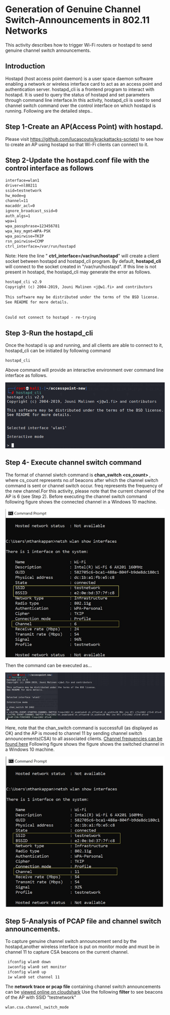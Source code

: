 # Generation of Genuine Channel Switch-Announcements in 802.11 Networks
This activity describes how to trigger Wi-Fi routers or hostapd to send genuine channel switch announcements. 
## Introduction
Hostapd (host access point daemon) is a user space daemon software enabling a network or wireless interface card to act as an access point and authentication server. 
hostapd_cli is a frontend program to interact with hostapd. It is used to query the status of hostapd and set parameters through command line interface.In this activity, hostapd_cli is used to send channel switch command over the control interface on which hostapd is running. Following are the detailed steps..

## Step 1-Create an AP(Access Point) with hostapd.
Please visit https://github.com/lucascouto/krackattacks-scripts) to see how to create an AP using hostapd so that Wi-Fi clients can connect to it.  

## Step 2-Update the hostapd.conf file with the control interface as follows
```
interface=wlan1
driver=nl80211
ssid=testnetwork
hw_mode=g
channel=11
macaddr_acl=0
ignore_broadcast_ssid=0
auth_algs=1
wpa=1
wpa_passphrase=123456781
wpa_key_mgmt=WPA-PSK
wpa_pairwise=TKIP
rsn_pairwise=CCMP
ctrl_interface=/var/run/hostapd

```
Note: Here the line " **ctrl_interface=/var/run/hostapd**" will create a client socket between hostapd and hostapd_cli program. By default, **hostapd_cli** will connect to the socket created in "/var/run/hostapd". If this line is not present in hostapd, the hostapd_cli may generate the error as follows.
```
hostapd_cli v2.9
Copyright (c) 2004-2019, Jouni Malinen <j@w1.fi> and contributors
 
This software may be distributed under the terms of the BSD license.
See README for more details.
 
 
Could not connect to hostapd - re-trying
```
## Step 3-Run the hostapd_cli 
Once the hostapd is up and running, and all clients are able to connect to it, hostapd_cli can be initiated by following command
```
hostapd_cli 
```
Above command will provide an interactive environment over command line interface as follows. 
<p align="left">
  <img src="https://github.com/maneshthankappan/Analysis-of-Genuine-Channel-Switch-Announcements-in-802.11-Networks/blob/main/hostapd_cli_output">
</p>

## Step 4- Execute channel switch command 
The format of channel siwtch command is   **chan_switch <cs_count> <freq>**  , where cs_count represents no.of beacons after which the channel switch command
is sent or channel switch occur. freq represents the frequency of the new channel.For this activity, please note that the current channel of the AP is 6 (see Step 2). Before executing the channel switch command following figure shows the connected channel in a Windows 10 machine.

<p align="left">
  <img src="https://github.com/maneshthankappan/Analysis-of-Genuine-Channel-Switch-Announcements-in-802.11-Networks/blob/main/Channel_info_before_channel_switch.jpg">
</p>
 
 Then the command can be executed as...
 <p align="left">
  <img src="https://github.com/maneshthankappan/Analysis-of-Genuine-Channel-Switch-Announcements-in-802.11-Networks/blob/main/chan_switch_command">
</p>
 
 Here, note that the chan_switch command is successfull (as displayed as OK) and the AP is moved to channel 11 by sending channel switch announcements(CSA) to all associated clients. [Channel frequencies can be found here](https://github.com/maneshthankappan/Analysis-of-Genuine-Channel-Switch-Announcements-in-802.11-Networks/blob/main/channel_frequencies)
 Following figure shows the figure shows the switched channel in a Windows 10 machine.
 <p align="left">
  <img src="https://github.com/maneshthankappan/Analysis-of-Genuine-Channel-Switch-Announcements-in-802.11-Networks/blob/main/Channel_info_after_channel_switch.jpg">
</p>

## **Step 5-Analysis of PCAP file and channel switch announcements**.
To capture genuine channel switch announcement send by the hostapd,another wireless interface is put on monitor mode and must be in channel 11 to capture CSA beacons on the current channel.
```
 ifconfig wlan0 down
 iwconfig wlan0 set monitor
 ifconfig wlan0 up
 iw wlan0 set channel 11
```
The **network trace or pcap file** containing channel switch announcements can be [viewed online on cloudshark](https://www.cloudshark.org/captures/a7843005db21) 
Use the following **filter** to see beacons of the AP with SSID "testnetwork"
 ```
wlan.csa.channel_switch_mode
 ```
